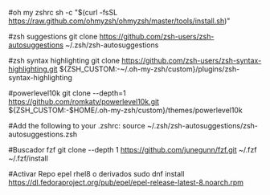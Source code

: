 #oh my zshrc
sh -c "$(curl -fsSL https://raw.github.com/ohmyzsh/ohmyzsh/master/tools/install.sh)"

#zsh suggestions
git clone https://github.com/zsh-users/zsh-autosuggestions ~/.zsh/zsh-autosuggestions

#zsh syntax highlighting
git clone https://github.com/zsh-users/zsh-syntax-highlighting.git ${ZSH_CUSTOM:-~/.oh-my-zsh/custom}/plugins/zsh-syntax-highlighting

#powerlevel10k
git clone --depth=1 https://github.com/romkatv/powerlevel10k.git ${ZSH_CUSTOM:-$HOME/.oh-my-zsh/custom}/themes/powerlevel10k

#Add the following to your .zshrc:
source ~/.zsh/zsh-autosuggestions/zsh-autosuggestions.zsh

#Buscador fzf
git clone --depth 1 https://github.com/junegunn/fzf.git ~/.fzf
~/.fzf/install

#Activar Repo epel rhel8 o derivados
sudo dnf install https://dl.fedoraproject.org/pub/epel/epel-release-latest-8.noarch.rpm
